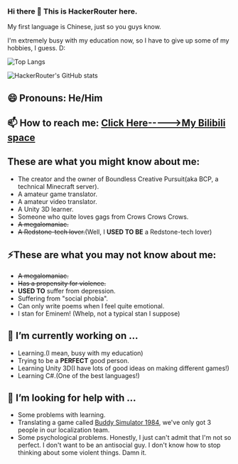 ### Hi there 👋 This is HackerRouter here.

My first language is Chinese, just so you guys know.

I'm extremely busy with my education now, so I have to give up some of my hobbies, I guess. D:

![Top Langs](https://github-readme-stats.vercel.app/api/top-langs/?username=hackerrouter&theme=highcontrast&show_icons=true)

![HackerRouter's GitHub stats](https://github-readme-stats.vercel.app/api?username=hackerrouter&theme=highcontrast&show_icons=true)

😄 Pronouns: 
He/Him
------

📫 How to reach me: 
[Click Here----->My Bilibili space](https://space.bilibili.com/335688294)
------

These are what you might know about me:
----

- The creator and the owner of Boundless Creative Pursuit(aka BCP, a technical Minecraft server).
- A amateur game translator.
- A amateur video translator.
- A Unity 3D learner.
- Someone who quite loves gags from Crows Crows Crows.
- ~~A megalomaniac.~~
- ~~A Redstone-tech lover.~~(Well, I **USED TO BE** a Redstone-tech lover)

⚡These are what you may not know about me:
----

- ~~A megalomaniac.~~
- ~~Has a propensity for violence.~~
- **USED TO** suffer from depression.
- Suffering from "social phobia".
- Can only write poems when I feel quite emotional.
- I stan for Eminem! (Whelp, not a typical stan I suppose)


<!--
**HackerRouter/HackerRouter** is a ✨ _special_ ✨ repository because its `README.md` (this file) appears on your GitHub profile.

Here are some ideas to get you started:

- 🔭 I’m currently working on ...
- 🌱 I’m currently learning ...
- 👯 I’m looking to collaborate on ...
- 🤔 I’m looking for help with ...
- 💬 Ask me about ...
- 📫 How to reach me: ...
- 😄 Pronouns: ...
- ⚡ Fun fact: ...
-->


🔭 I’m currently working on ...
------

- Learning.(I mean, busy with my education)
- Trying to be a **PERFECT** good person.
- Learning Unity 3D(I have lots of good ideas on making different games!)
- Learning C#.(One of the best languages!)


🤔 I’m looking for help with ...
------

- Some problems with learning.
- Translating a game called [Buddy Simulator 1984](https://store.steampowered.com/app/1269950/Buddy_Simulator_1984/), we've only got 3 people in our localization team.
- Some psychological problems. Honestly, I just can't admit that I'm not so perfect. I don't want to be an antisocial guy. I don't know how to stop thinking about some violent things. Damn it.
